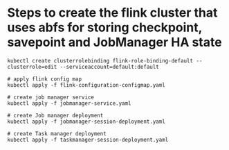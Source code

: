 # Steps to create the flink cluster that uses abfs for storing checkpoint, savepoint and JobManager HA state 
```
kubectl create clusterrolebinding flink-role-binding-default --clusterrole=edit --serviceaccount=default:default

# apply flink config map
kubectl apply -f flink-configuration-configmap.yaml

# create job manager service
kubectl apply -f jobmanager-service.yaml

# create Job manager deployment
kubectl apply -f jobmanager-session-deployment.yaml

# create Task manager deployment
kubectl apply -f taskmanager-session-deployment.yaml
```